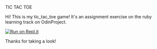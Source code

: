 TIC TAC TOE

Hi! This is my tic_tac_toe game!
It's an assignment exercise on the ruby learning track on OdinProject.

[![Run on Repl.it](https://repl.it/badge/github/Ichenn92/tic-tac-toe)](https://repl.it/github/Ichenn92/tic-tac-toe)

Thanks for taking a look!
